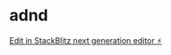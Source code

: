 # adnd

[Edit in StackBlitz next generation editor ⚡️](https://stackblitz.com/~/github.com/fjmedina/adnd)